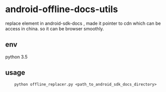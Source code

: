 # android-offline-docs-utils
replace element in android-sdk-docs , made it pointer to cdn which can be access in china.
so it can be browser smoothly.

## env
python 3.5

## usage
```
    python offline_replacer.py <path_to_android_sdk_docs_directory>
```

